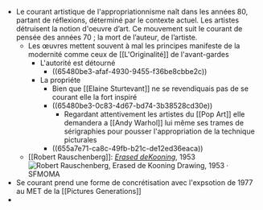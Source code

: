 - Le courant artistique de l'appropriationnisme naît dans les années 80, partant de réflexions, déterminé par le contexte actuel. Les artistes détruisent la notion d'oeuvre d’art. Ce mouvement suit le courant de pensée des années 70 ; la mort de l’auteur, de l’artiste.
	- Les œuvres mettent souvent à mal les principes manifeste de la modernité comme ceux de [[L'Originalité]] de l'avant-gardes
		- L'autorité est détourné
			- ((65480be3-afaf-4930-9455-f36be8cbbe2c))
		- La propriéte
			- Bien que [[Elaine Sturtevant]] ne se revendiquais pas de se courant elle la fort inspiré
			- ((65480be3-0c83-4d67-bd74-3b38528cd30e))
				- Regardant attentivement les artistes du [[Pop Art]] elle demandera a [[Andy Warhol]] lui même ses trames de sérigraphies pour pousser l'appropriation de la technique picturales
			- ((655a7e71-ca8c-49fb-b21c-de12ed36eaca))
	- [[Robert Rauschenberg]]: [*Erased deKooning*](https://www.sfmoma.org/artwork/98.298/), 1953 ![Robert Rauschenberg, Erased de Kooning Drawing, 1953 · SFMOMA](https://sfmoma-media-dev.s3.us-west-1.amazonaws.com/www-media/2018/08/25062920/98.298_01_B02-Large-TIFF_4000-pixels-long-scaled.jpg)
- Se courant prend une forme de concrétisation avec l'expsotion de 1977 au MET de la [[Pictures Generations]]
-